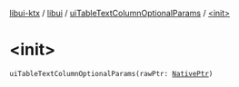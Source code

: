 [libui-ktx](../../index.md) / [libui](../index.md) / [uiTableTextColumnOptionalParams](index.md) / [&lt;init&gt;](./-init-.md)

# &lt;init&gt;

`uiTableTextColumnOptionalParams(rawPtr: `[`NativePtr`](../../kotlinx.cinterop/-native-ptr.md)`)`